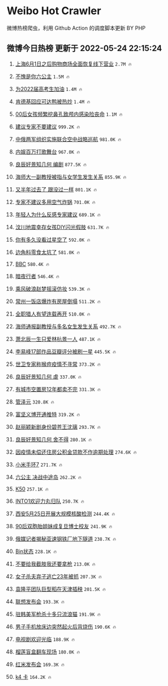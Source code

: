 # Weibo Hot Crawler 



微博热榜爬虫，利用 Github Action 的调度脚本更新 BY PHP 


## 微博今日热榜 更新于 2022-05-24 22:15:24 
1. [上海6月1日之后购物商场全面恢复线下营业](https://s.weibo.com/weibo?q=%23%E4%B8%8A%E6%B5%B76%E6%9C%881%E6%97%A5%E4%B9%8B%E5%90%8E%E8%B4%AD%E7%89%A9%E5%95%86%E5%9C%BA%E5%85%A8%E9%9D%A2%E6%81%A2%E5%A4%8D%E7%BA%BF%E4%B8%8B%E8%90%A5%E4%B8%9A%23&Refer=top) `2.7M 🔥` 

1. [不愧是你六公主](https://s.weibo.com/weibo?q=%23%E4%B8%8D%E6%84%A7%E6%98%AF%E4%BD%A0%E5%85%AD%E5%85%AC%E4%B8%BB%23&Refer=top) `1.5M 🔥` 

1. [为2022届高考生加油](https://s.weibo.com/weibo?q=%23%E4%B8%BA2022%E5%B1%8A%E9%AB%98%E8%80%83%E7%94%9F%E5%8A%A0%E6%B2%B9%23&Refer=top) `1.4M 🔥` 

1. [肯德基回应可达鸭被热炒](https://s.weibo.com/weibo?q=%23%E8%82%AF%E5%BE%B7%E5%9F%BA%E5%9B%9E%E5%BA%94%E5%8F%AF%E8%BE%BE%E9%B8%AD%E8%A2%AB%E7%83%AD%E7%82%92%23&Refer=top) `1.4M 🔥` 

1. [00后女孩频繁挖鼻孔致颅内感染险丧命](https://s.weibo.com/weibo?q=%2300%E5%90%8E%E5%A5%B3%E5%AD%A9%E9%A2%91%E7%B9%81%E6%8C%96%E9%BC%BB%E5%AD%94%E8%87%B4%E9%A2%85%E5%86%85%E6%84%9F%E6%9F%93%E9%99%A9%E4%B8%A7%E5%91%BD%23&Refer=top) `1.1M 🔥` 

1. [建议专家不要建议](https://s.weibo.com/weibo?q=%23%E5%BB%BA%E8%AE%AE%E4%B8%93%E5%AE%B6%E4%B8%8D%E8%A6%81%E5%BB%BA%E8%AE%AE%23&Refer=top) `999.2K 🔥` 

1. [中俄两军组织实施联合空中战略巡航](https://s.weibo.com/weibo?q=%23%E4%B8%AD%E4%BF%84%E4%B8%A4%E5%86%9B%E7%BB%84%E7%BB%87%E5%AE%9E%E6%96%BD%E8%81%94%E5%90%88%E7%A9%BA%E4%B8%AD%E6%88%98%E7%95%A5%E5%B7%A1%E8%88%AA%23&Refer=top) `981.0K 🔥` 

1. [内娱百万打歌舞台](https://s.weibo.com/weibo?q=%23%E5%86%85%E5%A8%B1%E7%99%BE%E4%B8%87%E6%89%93%E6%AD%8C%E8%88%9E%E5%8F%B0%23&Refer=top) `967.0K 🔥` 

1. [良辰好景知几何 编剧](https://s.weibo.com/weibo?q=%23%E8%89%AF%E8%BE%B0%E5%A5%BD%E6%99%AF%E7%9F%A5%E5%87%A0%E4%BD%95%20%E7%BC%96%E5%89%A7%23&Refer=top) `877.5K 🔥` 

1. [海师大一副教授被指与女学生发生关系](https://s.weibo.com/weibo?q=%23%E6%B5%B7%E5%B8%88%E5%A4%A7%E4%B8%80%E5%89%AF%E6%95%99%E6%8E%88%E8%A2%AB%E6%8C%87%E4%B8%8E%E5%A5%B3%E5%AD%A6%E7%94%9F%E5%8F%91%E7%94%9F%E5%85%B3%E7%B3%BB%23&Refer=top) `855.9K 🔥` 

1. [又半年过去了 跟没过一样](https://s.weibo.com/weibo?q=%E5%8F%88%E5%8D%8A%E5%B9%B4%E8%BF%87%E5%8E%BB%E4%BA%86%20%E8%B7%9F%E6%B2%A1%E8%BF%87%E4%B8%80%E6%A0%B7&Refer=top) `801.1K 🔥` 

1. [专家不建议多用空气炸锅](https://s.weibo.com/weibo?q=%23%E4%B8%93%E5%AE%B6%E4%B8%8D%E5%BB%BA%E8%AE%AE%E5%A4%9A%E7%94%A8%E7%A9%BA%E6%B0%94%E7%82%B8%E9%94%85%23&Refer=top) `701.0K 🔥` 

1. [年轻人为什么反感专家建议](https://s.weibo.com/weibo?q=%23%E5%B9%B4%E8%BD%BB%E4%BA%BA%E4%B8%BA%E4%BB%80%E4%B9%88%E5%8F%8D%E6%84%9F%E4%B8%93%E5%AE%B6%E5%BB%BA%E8%AE%AE%23&Refer=top) `689.1K 🔥` 

1. [汶川地震幸存女孩DIY闪光假肢](https://s.weibo.com/weibo?q=%23%E6%B1%B6%E5%B7%9D%E5%9C%B0%E9%9C%87%E5%B9%B8%E5%AD%98%E5%A5%B3%E5%AD%A9DIY%E9%97%AA%E5%85%89%E5%81%87%E8%82%A2%23&Refer=top) `631.7K 🔥` 

1. [你有多久没看过星空了](https://s.weibo.com/weibo?q=%23%E4%BD%A0%E6%9C%89%E5%A4%9A%E4%B9%85%E6%B2%A1%E7%9C%8B%E8%BF%87%E6%98%9F%E7%A9%BA%E4%BA%86%23&Refer=top) `592.0K 🔥` 

1. [边角料零食太坑了](https://s.weibo.com/weibo?q=%23%E8%BE%B9%E8%A7%92%E6%96%99%E9%9B%B6%E9%A3%9F%E5%A4%AA%E5%9D%91%E4%BA%86%23&Refer=top) `581.0K 🔥` 

1. [BBC](https://s.weibo.com/weibo?q=BBC&Refer=top) `580.4K 🔥` 

1. [暗夜行者](https://s.weibo.com/weibo?q=%23%E6%9A%97%E5%A4%9C%E8%A1%8C%E8%80%85%23&Refer=top) `546.4K 🔥` 

1. [乘风破浪赵梦摇滚仿妆](https://s.weibo.com/weibo?q=%23%E4%B9%98%E9%A3%8E%E7%A0%B4%E6%B5%AA%E8%B5%B5%E6%A2%A6%E6%91%87%E6%BB%9A%E4%BB%BF%E5%A6%86%23&Refer=top) `539.3K 🔥` 

1. [常州一饭店爆炸有房屋倒塌](https://s.weibo.com/weibo?q=%23%E5%B8%B8%E5%B7%9E%E4%B8%80%E9%A5%AD%E5%BA%97%E7%88%86%E7%82%B8%E6%9C%89%E6%88%BF%E5%B1%8B%E5%80%92%E5%A1%8C%23&Refer=top) `511.2K 🔥` 

1. [全职猎人有望连载再开](https://s.weibo.com/weibo?q=%23%E5%85%A8%E8%81%8C%E7%8C%8E%E4%BA%BA%E6%9C%89%E6%9C%9B%E8%BF%9E%E8%BD%BD%E5%86%8D%E5%BC%80%23&Refer=top) `510.0K 🔥` 

1. [海师通报副教授与多名女生发生关系](https://s.weibo.com/weibo?q=%23%E6%B5%B7%E5%B8%88%E9%80%9A%E6%8A%A5%E5%89%AF%E6%95%99%E6%8E%88%E4%B8%8E%E5%A4%9A%E5%90%8D%E5%A5%B3%E7%94%9F%E5%8F%91%E7%94%9F%E5%85%B3%E7%B3%BB%23&Refer=top) `492.7K 🔥` 

1. [萧北辰一生只爱林杭景一人](https://s.weibo.com/weibo?q=%23%E8%90%A7%E5%8C%97%E8%BE%B0%E4%B8%80%E7%94%9F%E5%8F%AA%E7%88%B1%E6%9E%97%E6%9D%AD%E6%99%AF%E4%B8%80%E4%BA%BA%23&Refer=top) `487.1K 🔥` 

1. [李易峰17部作品豆瓣评分被刷一星](https://s.weibo.com/weibo?q=%23%E6%9D%8E%E6%98%93%E5%B3%B017%E9%83%A8%E4%BD%9C%E5%93%81%E8%B1%86%E7%93%A3%E8%AF%84%E5%88%86%E8%A2%AB%E5%88%B7%E4%B8%80%E6%98%9F%23&Refer=top) `445.5K 🔥` 

1. [世卫专家称猴痘疫情不寻常](https://s.weibo.com/weibo?q=%23%E4%B8%96%E5%8D%AB%E4%B8%93%E5%AE%B6%E7%A7%B0%E7%8C%B4%E7%97%98%E7%96%AB%E6%83%85%E4%B8%8D%E5%AF%BB%E5%B8%B8%23&Refer=top) `373.2K 🔥` 

1. [良辰好景知几何 虐](https://s.weibo.com/weibo?q=%E8%89%AF%E8%BE%B0%E5%A5%BD%E6%99%AF%E7%9F%A5%E5%87%A0%E4%BD%95%20%E8%99%90&Refer=top) `337.0K 🔥` 

1. [有城市空置房12年都卖不完](https://s.weibo.com/weibo?q=%23%E6%9C%89%E5%9F%8E%E5%B8%82%E7%A9%BA%E7%BD%AE%E6%88%BF12%E5%B9%B4%E9%83%BD%E5%8D%96%E4%B8%8D%E5%AE%8C%23&Refer=top) `331.3K 🔥` 

1. [管泽元](https://s.weibo.com/weibo?q=%E7%AE%A1%E6%B3%BD%E5%85%83&Refer=top) `320.8K 🔥` 

1. [富坚义博开通推特](https://s.weibo.com/weibo?q=%23%E5%AF%8C%E5%9D%9A%E4%B9%89%E5%8D%9A%E5%BC%80%E9%80%9A%E6%8E%A8%E7%89%B9%23&Refer=top) `319.2K 🔥` 

1. [赵丽颖新剧身份碧苍王沈璃](https://s.weibo.com/weibo?q=%23%E8%B5%B5%E4%B8%BD%E9%A2%96%E6%96%B0%E5%89%A7%E8%BA%AB%E4%BB%BD%E7%A2%A7%E8%8B%8D%E7%8E%8B%E6%B2%88%E7%92%83%23&Refer=top) `293.7K 🔥` 

1. [良辰好景知几何 舍不得](https://s.weibo.com/weibo?q=%E8%89%AF%E8%BE%B0%E5%A5%BD%E6%99%AF%E7%9F%A5%E5%87%A0%E4%BD%95%20%E8%88%8D%E4%B8%8D%E5%BE%97&Refer=top) `280.1K 🔥` 

1. [因疫情未偿还住房公积金贷款不作逾期处理](https://s.weibo.com/weibo?q=%23%E5%9B%A0%E7%96%AB%E6%83%85%E6%9C%AA%E5%81%BF%E8%BF%98%E4%BD%8F%E6%88%BF%E5%85%AC%E7%A7%AF%E9%87%91%E8%B4%B7%E6%AC%BE%E4%B8%8D%E4%BD%9C%E9%80%BE%E6%9C%9F%E5%A4%84%E7%90%86%23&Refer=top) `274.6K 🔥` 

1. [小米手环7](https://s.weibo.com/weibo?q=%E5%B0%8F%E7%B1%B3%E6%89%8B%E7%8E%AF7&Refer=top) `271.7K 🔥` 

1. [六公主 决战中途岛](https://s.weibo.com/weibo?q=%E5%85%AD%E5%85%AC%E4%B8%BB%20%E5%86%B3%E6%88%98%E4%B8%AD%E9%80%94%E5%B2%9B&Refer=top) `262.2K 🔥` 

1. [K50](https://s.weibo.com/weibo?q=K50&Refer=top) `257.1K 🔥` 

1. [INTO1欢迎力丸归队](https://s.weibo.com/weibo?q=%23INTO1%E6%AC%A2%E8%BF%8E%E5%8A%9B%E4%B8%B8%E5%BD%92%E9%98%9F%23&Refer=top) `250.7K 🔥` 

1. [西安5月25日开展大规模核酸检测](https://s.weibo.com/weibo?q=%23%E8%A5%BF%E5%AE%895%E6%9C%8825%E6%97%A5%E5%BC%80%E5%B1%95%E5%A4%A7%E8%A7%84%E6%A8%A1%E6%A0%B8%E9%85%B8%E6%A3%80%E6%B5%8B%23&Refer=top) `244.4K 🔥` 

1. [90后双胞胎姐妹成复旦博士校友](https://s.weibo.com/weibo?q=%2390%E5%90%8E%E5%8F%8C%E8%83%9E%E8%83%8E%E5%A7%90%E5%A6%B9%E6%88%90%E5%A4%8D%E6%97%A6%E5%8D%9A%E5%A3%AB%E6%A0%A1%E5%8F%8B%23&Refer=top) `241.9K 🔥` 

1. [俄媒记者揭秘亚速钢铁厂地下隧道](https://s.weibo.com/weibo?q=%23%E4%BF%84%E5%AA%92%E8%AE%B0%E8%80%85%E6%8F%AD%E7%A7%98%E4%BA%9A%E9%80%9F%E9%92%A2%E9%93%81%E5%8E%82%E5%9C%B0%E4%B8%8B%E9%9A%A7%E9%81%93%23&Refer=top) `238.7K 🔥` 

1. [Bin状态](https://s.weibo.com/weibo?q=%23Bin%E7%8A%B6%E6%80%81%23&Refer=top) `228.1K 🔥` 

1. [不要给我截肢我还要拿枪](https://s.weibo.com/weibo?q=%23%E4%B8%8D%E8%A6%81%E7%BB%99%E6%88%91%E6%88%AA%E8%82%A2%E6%88%91%E8%BF%98%E8%A6%81%E6%8B%BF%E6%9E%AA%23&Refer=top) `213.0K 🔥` 

1. [女子杀夫弃子逃亡23年被抓](https://s.weibo.com/weibo?q=%23%E5%A5%B3%E5%AD%90%E6%9D%80%E5%A4%AB%E5%BC%83%E5%AD%90%E9%80%83%E4%BA%A123%E5%B9%B4%E8%A2%AB%E6%8A%93%23&Refer=top) `207.3K 🔥` 

1. [袁隆平团队巨型稻在天津插秧](https://s.weibo.com/weibo?q=%23%E8%A2%81%E9%9A%86%E5%B9%B3%E5%9B%A2%E9%98%9F%E5%B7%A8%E5%9E%8B%E7%A8%BB%E5%9C%A8%E5%A4%A9%E6%B4%A5%E6%8F%92%E7%A7%A7%23&Refer=top) `201.5K 🔥` 

1. [联想发布会](https://s.weibo.com/weibo?q=%E8%81%94%E6%83%B3%E5%8F%91%E5%B8%83%E4%BC%9A&Refer=top) `193.3K 🔥` 

1. [驻韩美军枪杀十多只流浪猫](https://s.weibo.com/weibo?q=%23%E9%A9%BB%E9%9F%A9%E7%BE%8E%E5%86%9B%E6%9E%AA%E6%9D%80%E5%8D%81%E5%A4%9A%E5%8F%AA%E6%B5%81%E6%B5%AA%E7%8C%AB%23&Refer=top) `191.9K 🔥` 

1. [男子手机放床边突然起火后背烧伤](https://s.weibo.com/weibo?q=%23%E7%94%B7%E5%AD%90%E6%89%8B%E6%9C%BA%E6%94%BE%E5%BA%8A%E8%BE%B9%E7%AA%81%E7%84%B6%E8%B5%B7%E7%81%AB%E5%90%8E%E8%83%8C%E7%83%A7%E4%BC%A4%23&Refer=top) `190.6K 🔥` 

1. [电视剧欢迎光临](https://s.weibo.com/weibo?q=%23%E7%94%B5%E8%A7%86%E5%89%A7%E6%AC%A2%E8%BF%8E%E5%85%89%E4%B8%B4%23&Refer=top) `188.9K 🔥` 

1. [榴莲盲盒翻车现场](https://s.weibo.com/weibo?q=%23%E6%A6%B4%E8%8E%B2%E7%9B%B2%E7%9B%92%E7%BF%BB%E8%BD%A6%E7%8E%B0%E5%9C%BA%23&Refer=top) `180.0K 🔥` 

1. [红米发布会](https://s.weibo.com/weibo?q=%E7%BA%A2%E7%B1%B3%E5%8F%91%E5%B8%83%E4%BC%9A&Refer=top) `169.3K 🔥` 

1. [k4 卡](https://s.weibo.com/weibo?q=k4%20%E5%8D%A1&Refer=top) `164.2K 🔥` 

